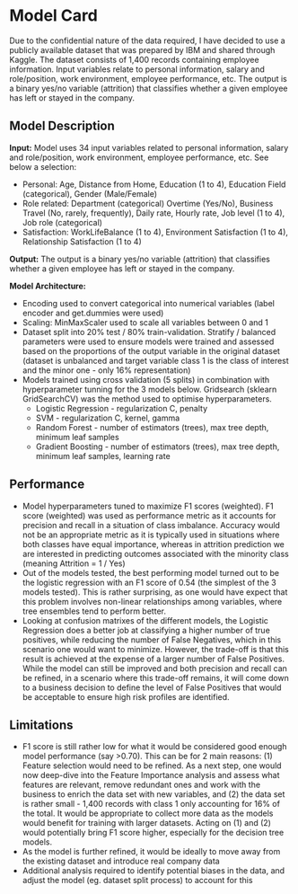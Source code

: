 # Model Card

Due to the confidential nature of the data required, I have decided to use a publicly available dataset that was prepared by IBM and shared through Kaggle. The dataset consists of 1,400 records containing employee information. Input variables relate to personal information, salary and role/position, work environment, employee performance, etc. The output is a binary yes/no variable (attrition) that classifies whether a given employee has left or stayed in the company.

## Model Description

**Input:** Model uses 34 input variables related to personal information, salary and role/position, work environment, employee performance, etc. See below a selection:
- Personal: Age, Distance from Home, Education (1 to 4), Education Field (categorical), Gender (Male/Female)
- Role related: Department (categorical) Overtime (Yes/No), Business Travel (No, rarely, frequently), Daily rate, Hourly rate, Job level (1 to 4), Job role (categorical)
- Satisfaction: WorkLifeBalance (1 to 4), Environment Satisfaction (1 to 4), Relationship Satisfaction (1 to 4)

**Output:** The output is a binary yes/no variable (attrition) that classifies whether a given employee has left or stayed in the company.

**Model Architecture:** 
- Encoding used to convert categorical into numerical variables (label encoder and get.dummies were used)
- Scaling: MinMaxScaler used to scale all variables between 0 and 1
- Dataset split into 20% test / 80% train-validation. Stratify / balanced parameters were used to ensure models were trained and assessed based on the proportions of the output variable in the original dataset (dataset is unbalanced and target variable class 1 is the class of interest and the minor one - only 16% representation)
- Models trained using cross validation (5 splits) in combination with hyperparameter tunning for the 3 models below. Gridsearch (sklearn GridSearchCV) was the method used to optimise hyperparameters.
  - Logistic Regression - regularization C, penalty
  - SVM - regularization C, kernel, gamma
  - Random Forest - number of estimators (trees), max tree depth, minimum leaf samples
  - Gradient Boosting - number of estimators (trees), max tree depth, minimum leaf samples, learning rate

## Performance
- Model hyperparameters tuned to maximize F1 scores (weighted). F1 score (weighted) was used as performance metric as it accounts for precision and recall in a situation of class imbalance. Accuracy would not be an appropriate metric as it is typically used in situations where both classes have equal importance, whereas in attrition prediction we are interested in predicting outcomes associated with the minority class (meaning Attrition = 1 / Yes)
- Out of the models tested, the best performing model turned out to be the logistic regression with an F1 score of 0.54 (the simplest of the 3 models tested). This is rather surprising, as one would have expect that this problem involves non-linear relationships among variables, where tree ensembles tend to perform better.
- Looking at confusion matrixes of the different models, the Logistic Regression does a better job at classifying a higher number of true positives, while reducing the number of False Negatives, which in this scenario one would want to minimize. However, the trade-off is that this result is achieved at the expense of a larger number of False Positives. While the model can still be improved and both precision and recall can be refined, in a scenario where this trade-off remains, it will come down to a business decision to define the level of False Positives that would be acceptable to ensure high risk profiles are identified.

## Limitations
- F1 score is still rather low for what it would be considered good enough model performance (say >0.70). This can be for 2 main reasons: (1) Feature selection would need to be refined. As a next step, one would now deep-dive into the Feature Importance analysis and assess what features are relevant, remove redundant ones and work with the business to enrich the data set with new variables, and (2) the data set is rather small - 1,400 records with class 1 only accounting for 16% of the total. It would be appropriate to collect more data as the models would benefit for training with larger datasets. Acting on (1) and (2) would potentially bring F1 score higher, especially for the decision tree models.
- As the model is further refined, it would be ideally to move away from the existing dataset and introduce real company data
- Additional analysis required to identify potential biases in the data, and adjust the model (eg. dataset split process) to account for this 
